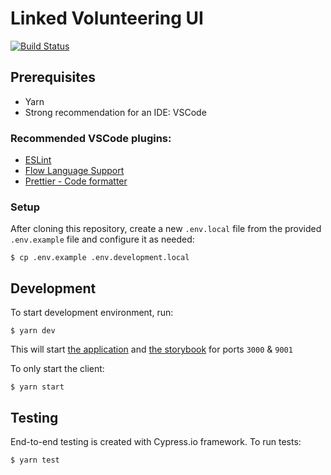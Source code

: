 # Linked Volunteering UI

[![Build Status](https://travis-ci.com/City-of-Helsinki/linked-volunteering-ui.svg?branch=master)](https://travis-ci.com/City-of-Helsinki/linked-volunteering-ui)

## Prerequisites

- Yarn
- Strong recommendation for an IDE: VSCode

### Recommended VSCode plugins:

- [ESLint](https://marketplace.visualstudio.com/items?itemName=dbaeumer.vscode-eslint)
- [Flow Language Support](https://marketplace.visualstudio.com/items?itemName=flowtype.flow-for-vscode)
- [Prettier - Code formatter](https://marketplace.visualstudio.com/items?itemName=esbenp.prettier-vscode)

### Setup

After cloning this repository, create a new `.env.local` file from the provided `.env.example` file and configure it as needed:

```
$ cp .env.example .env.development.local
```

## Development

To start development environment, run:

```
$ yarn dev
```

This will start [the application](http://localhost:3000) and [the storybook](http://localhost:9001) for ports `3000` & `9001`

To only start the client:

```
$ yarn start
```

## Testing

End-to-end testing is created with Cypress.io framework. To run tests:

```
$ yarn test
```